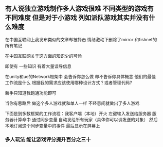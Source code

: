 ## 有人说独立游戏制作多人游戏很难 不同类型的游戏有不同难度 但是对于小游戏 列如派队游戏其实并没有什么难度



在中国互联网上我发布类似的文章却被抨击 情绪激动下删除了mirror 和fishnet的所有笔记

在中国互联网关于这方面的知识少的可怜 

即使有 一些知识 有着大量误导信息

在unity和ue的Network框架中 会告诉你怎么做 却不告诉你具体概念 他们的最佳工作流是什么 根据我的需求应该使用哪种设计方式？或者管理代码? 

新手只知道我跑通功能即可

当你有思路后 做这个多人游戏就和单人一样   不经意间就做出了多人游戏

下面是到多数框架的工作流程：我客户端（本地）开火 左键输入发送给服务器 服务器计算命中 通过同步变量 自动发给所有玩家（具体你可以调发送的对象） 然后本地订阅这个同步变量中的事件 最后显示在屏幕上



### 多人玩法 能让游戏评分提升百分之三十
